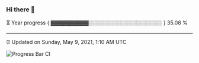 ### Hi there 👋

⏳ Year progress { ▓▓▓▓▓▓▓▓▓▓░░░░░░░░░░░░░░░░░░░░ } 35.08 %

---

⏰ Updated on Sunday, May 9, 2021, 1:10 AM UTC

![Progress Bar CI](https://github.com/arthurbuhl/arthurbuhl/workflows/Progress%20Bar%20CI/badge.svg)
